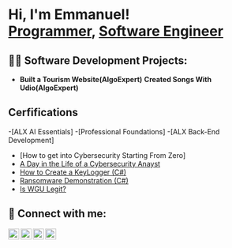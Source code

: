 <h1>Hi, I'm Emmanuel! <br/><a href="https://github.com/joshmadakor1">Programmer</a>, <a href="https://www.linkedin.com/in/emmanuel-kibet-15bb4a187/">Software Engineer</a></h1>

<h2>👨‍💻 Software Development Projects:</h2>

- <b>Built a Tourism Website(AlgoExpert)</b>
 <b>Created Songs With Udio(AlgoExpert)</b>
  
<h2>Cerfifications</h2>
-[ALX AI Essentials]
-[Professional Foundations]
-[ALX Back-End Development]

- [How to get into Cybersecurity Starting From Zero]
- [A Day in the Life of a Cybersecurity Anayst](https://www.youtube.com/watch?v=uHy3oM7NnoU)
- [How to Create a KeyLogger (C#)](https://www.youtube.com/watch?v=N-L9hklSlNk)
- [Ransomware Demonstration (C#)](https://www.youtube.com/watch?v=OfvdQeh79s0)
- [Is WGU Legit?](https://www.youtube.com/watch?v=E2MwRWxDBkA)

<h2> 🤳 Connect with me:</h2>

[<img align="left" alt="Emmanuel Kibet | YouTube" width="22px" src="https://cdn.jsdelivr.net/npm/simple-icons@v3/icons/youtube.svg" />][youtube]
[<img align="left" alt="Emmanuel Kibet | Twitter" width="22px" src="https://cdn.jsdelivr.net/npm/simple-icons@v3/icons/twitter.svg" />][twitter]
[<img align="left" alt="Emmanuel Kibet | LinkedIn" width="22px" src="https://cdn.jsdelivr.net/npm/simple-icons@v3/icons/linkedin.svg" />][linkedin]
[<img align="left" alt="Emmanuel Kibet | Instagram" width="22px" src="https://cdn.jsdelivr.net/npm/simple-icons@v3/icons/instagram.svg" />][instagram]

[twitter]: https://twitter.com/joshmadakor
[youtube]: https://www.youtube.com/c/joshmadakor
[instagram]: https://www.instagram.com/joshmadakor/
[linkedin]: https://linkedin.com/in/joshmadakor

<!--
**joshmadakor1/joshmadakor1** is a ✨ _special_ ✨ repository because its `README.md` (this file) appears on your GitHub profile.

Here are some ideas to get you started:

- 🔭 I’m currently working on ...
- 🌱 I’m currently learning ...
- 👯 I’m looking to collaborate on ...
- 🤔 I’m looking for help with ...
- 💬 Ask me about ...
- 📫 How to reach me: ...
- 😄 Pronouns: ...
- ⚡ Fun fact: ...
-->
